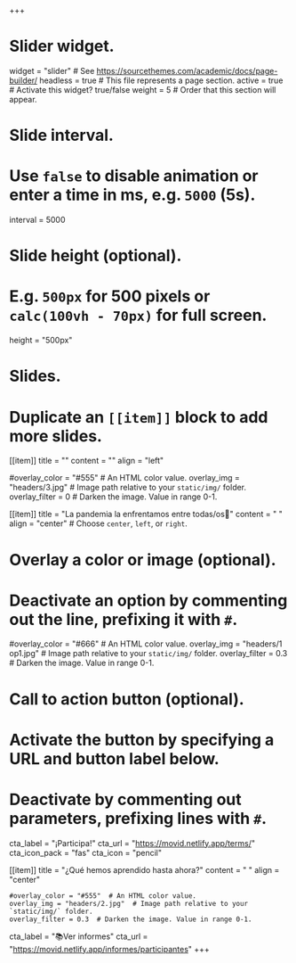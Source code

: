 +++
# Slider widget.
widget = "slider"  # See https://sourcethemes.com/academic/docs/page-builder/
headless = true  # This file represents a page section.
active = true  # Activate this widget? true/false
weight = 5  # Order that this section will appear.

# Slide interval.
# Use `false` to disable animation or enter a time in ms, e.g. `5000` (5s).
interval = 5000

# Slide height (optional).
# E.g. `500px` for 500 pixels or `calc(100vh - 70px)` for full screen.
height = "500px"


# Slides.
# Duplicate an `[[item]]` block to add more slides.
[[item]]
  title = ""
  content = ""
  align = "left"

  #overlay_color = "#555"  # An HTML color value.
  overlay_img = "headers/3.jpg"  # Image path relative to your `static/img/` folder.
  overlay_filter = 0  # Darken the image. Value in range 0-1.

[[item]]
  title = "La pandemia la enfrentamos entre todas/os👊"
  content = "    "
  align = "center"  # Choose `center`, `left`, or `right`.

  # Overlay a color or image (optional).
  #   Deactivate an option by commenting out the line, prefixing it with `#`.
  #overlay_color = "#666"  # An HTML color value.
  overlay_img = "headers/1 op1.jpg"  # Image path relative to your `static/img/` folder.
  overlay_filter = 0.3  # Darken the image. Value in range 0-1.

  # Call to action button (optional).
  #   Activate the button by specifying a URL and button label below.
  #   Deactivate by commenting out parameters, prefixing lines with `#`.
  cta_label = "¡Participa!"
  cta_url = "https://movid.netlify.app/terms/"
  cta_icon_pack = "fas"
  cta_icon = "pencil"

  [[item]]
    title = "¿Qué hemos aprendido hasta ahora?"
    content = "    "
    align = "center"

    #overlay_color = "#555"  # An HTML color value.
    overlay_img = "headers/2.jpg"  # Image path relative to your `static/img/` folder.
    overlay_filter = 0.3  # Darken the image. Value in range 0-1.

  cta_label = "📚Ver informes"
  cta_url = "https://movid.netlify.app/informes/participantes"
+++

